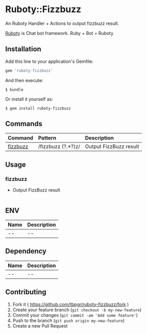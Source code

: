 # Ruboty::Fizzbuzz

An Ruboty Handler + Actions to output fizzbuzz result.

[Ruboty](https://github.com/r7kamura/ruboty) is Chat bot framework. Ruby + Bot = Ruboty

## Installation

Add this line to your application's Gemfile:

```ruby
gem 'ruboty-fizzbuzz'
```

And then execute:

    $ bundle

Or install it yourself as:

    $ gem install ruboty-fizzbuzz


## Commands

|Command|Pattern|Description|
|:--|:--|:--|
|[fizzbuzz](#fizzbuzz)|/fizzbuzz (?<number>.*?)z/|Output FizzBuzz result|

## Usage
### fizzbuzz
* Output FizzBuzz result

~~~

~~~

## ENV

|Name|Description|
|:--|:--|
|--|--|

## Dependency

|Name|Description|
|:--|:--|
|--|--|

## Contributing

1. Fork it ( https://github.com/tbpgr/ruboty-fizzbuzz/fork )
2. Create your feature branch (`git checkout -b my-new-feature`)
3. Commit your changes (`git commit -am 'Add some feature'`)
4. Push to the branch (`git push origin my-new-feature`)
5. Create a new Pull Request

